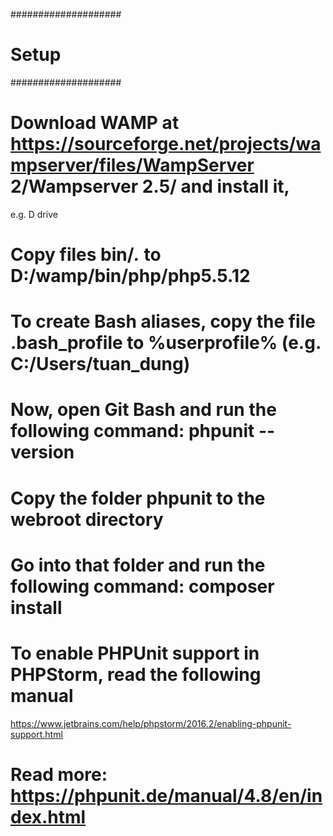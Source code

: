 ####################
# Setup
####################

# Download WAMP at https://sourceforge.net/projects/wampserver/files/WampServer 2/Wampserver 2.5/ and install it,
  e.g. D drive
# Copy files bin/*.* to D:/wamp/bin/php/php5.5.12
# To create Bash aliases, copy the file .bash_profile to %userprofile% (e.g. C:/Users/tuan_dung)
# Now, open Git Bash and run the following command: phpunit --version

# Copy the folder phpunit to the webroot directory
# Go into that folder and run the following command: composer install
# To enable PHPUnit support in PHPStorm, read the following manual
  https://www.jetbrains.com/help/phpstorm/2016.2/enabling-phpunit-support.html
# Read more: https://phpunit.de/manual/4.8/en/index.html